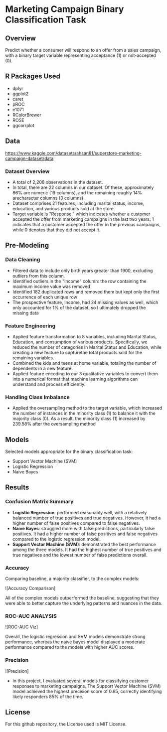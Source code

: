 # Marketing Campaign Binary Classification Task

## Overview

Predict whether a consumer will respond to an offer from a sales campaign, with a binary target variable representing acceptance (1) or not-accepted (0).

## R Packages Used
- dplyr
- ggplot2
- caret
- pROC
- e1071
- RColorBrewer
- ROSE
- ggcorrplot
## Data
https://www.kaggle.com/datasets/ahsan81/superstore-marketing-campaign-dataset/data
### Dataset Overview
- A total of 2,208 observations in the dataset.
- In total, there are 22 columns in our dataset. Of these, approximately 86% are numeric (19 columns), and the remaining roughly 14% arecharacter columns (3 columns).
- Dataset comprises 21 features, including marital status, income, education, and various products sold at the store.
- Target variable is "Response," which indicates whether a customer accepted the offer from marketing campaigns in the last two years: 1 indicates that a customer accepted the offer in the previous campaigns, while 0 denotes that they did not accept it.
## Pre-Modeling
### Data Cleaning
- Filtered data to include only birth years greater than 1900, excluding outliers from this column.
- Identified outliers in the "Income" column: the row containing the maximum income value was removed
- Identified 182 duplicated rows and removed them but kept only the first occurrence of each unique row
- The prospective feature, Income, had 24 missing values as well, which only accounted for 1% of the dataset, so I ultimately dropped the missing data
### Feature Engineering 
- Applied feature transformation to 8 variables, including Marital Status, Education, and consumption of various products. Specifically, we reduced the number of categories in Marital Status and Education, while creating a new feature to capturethe total products sold for the remaining variables. 
- Combined the kids and teens at home variable, totaling the number of dependents in a new feature.
- Applied feature encoding to our 3 qualitative variables to convert them into a numerical format that machine learning algorithms can understand and process efficiently.
### Handling Class Imbalance
- Applied the oversampling method to the target variable, which increased the number of instances in the minority class (1) to balance it with the majority class (0). As a result, the minority class (1) increased by 239.58% after the oversampling method

## Models

Selected models appropriate for the binary classification task:
- Support Vector Machine (SVM)
- Logistic Regression
- Naive Bayes

## Results

### Confusion Matrix Summary
- **Logistic Regression**: performed reasonably well, with a relatively balanced number of true positives and true negatives. However, it had a higher number of false positives compared to false negatives.
- **Naive Bayes**: struggled more with false predictions, particularly false positives. It had a higher number of false positives and false negatives compared to the logistic regression model.
- **Support Vector Machine (SVM)**: demonstrated the best performance among the three models. It had the highest number of true positives and true negatives and the lowest number of false predictions overall.

### Accuracy
Comparing baseline, a majority classifier, to the complex models:

![Accuracy Comparison]

All of the complex models outperformed the baseline, suggesting that they were able to better capture the underlying patterns and nuances in the data. 

### ROC-AUC ANALYSIS

![ROC-AUC Viz]

Overall, the logistic regression and SVM models demonstrate strong performance, whereas the naïve bayes model displayed a moderate performance compared to the models with higher AUC scores.

### Precision
![Precision]

- In this project, I evaluated several models for classifying customer responses to marketing campaigns. The Support Vector Machine (SVM) model achieved the highest precision score of 0.85, correctly identifying likely responders 85% of the time.

## License

For this github repository, the License used is MIT License.
